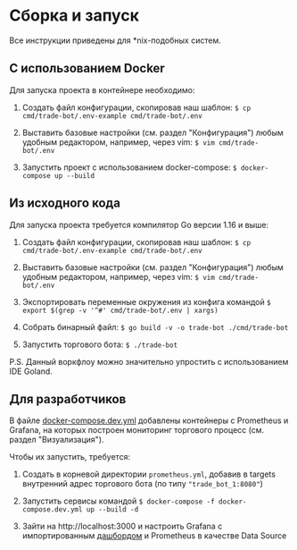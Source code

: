 # Сборка и запуск

Все инструкции приведены для *nix-подобных систем.

## С использованием Docker

Для запуска проекта в контейнере необходимо:

1. Создать файл конфигурации, скопировав наш шаблон: 
`$ cp cmd/trade-bot/.env-example cmd/trade-bot/.env`

2. Выставить базовые настройки (см. раздел "Конфигурация") 
любым удобным редактором, например, через vim: `$ vim cmd/trade-bot/.env`

3. Запустить проект с использованием docker-compose: `$ docker-compose up --build`

## Из исходного кода

Для запуска проекта требуется компилятор Go версии 1.16 и выше:

1. Создать файл конфигурации, скопировав наш шаблон: 
`$ cp cmd/trade-bot/.env-example cmd/trade-bot/.env`

2. Выставить базовые настройки (см. раздел "Конфигурация") 
любым удобным редактором, например, через vim: `$ vim cmd/trade-bot/.env`

3. Экспортировать переменные окружения из конфига командой 
`$ export $(grep -v '^#' cmd/trade-bot/.env | xargs)`

4. Собрать бинарный файл: 
`$ go build -v -o trade-bot ./cmd/trade-bot`

5. Запустить торгового бота: `$ ./trade-bot`

P.S. Данный воркфлоу можно значительно упростить с использованием IDE Goland.

## Для разработчиков 

В файле [docker-compose.dev.yml](https://github.com/elkopass/BITA/blob/main/docker-compose.dev.yml)
добавлены контейнеры с Prometheus и Grafana, на которых построен мониторинг
торгового процесс (см. раздел "Визуализация").

Чтобы их запустить, требуется:

1. Создать в корневой директории `prometheus.yml`, добавив в targets внутренний
адрес торгового бота (по типу `"trade_bot_1:8080"`)

2. Запустить сервисы командой `$ docker-compose -f docker-compose.dev.yml up --build -d`

3. Зайти на http://localhost:3000 и настроить Grafana с импортированным 
[дашбордом](https://github.com/elkopass/BITA/blob/main/.grafana/TradeBot.json) и
Prometheus в качестве Data Source
